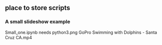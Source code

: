 ## place to store scripts


### A small slideshow example
Small_one.ipynb needs
   python3.png
   GoPro Swimming with Dolphins - Santa Cruz CA.mp4
 
 
